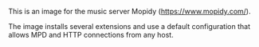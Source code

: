 This is an image for the music server Mopidy (https://www.mopidy.com/).

The image installs several extensions and use a default configuration that
allows MPD and HTTP connections from any host.

